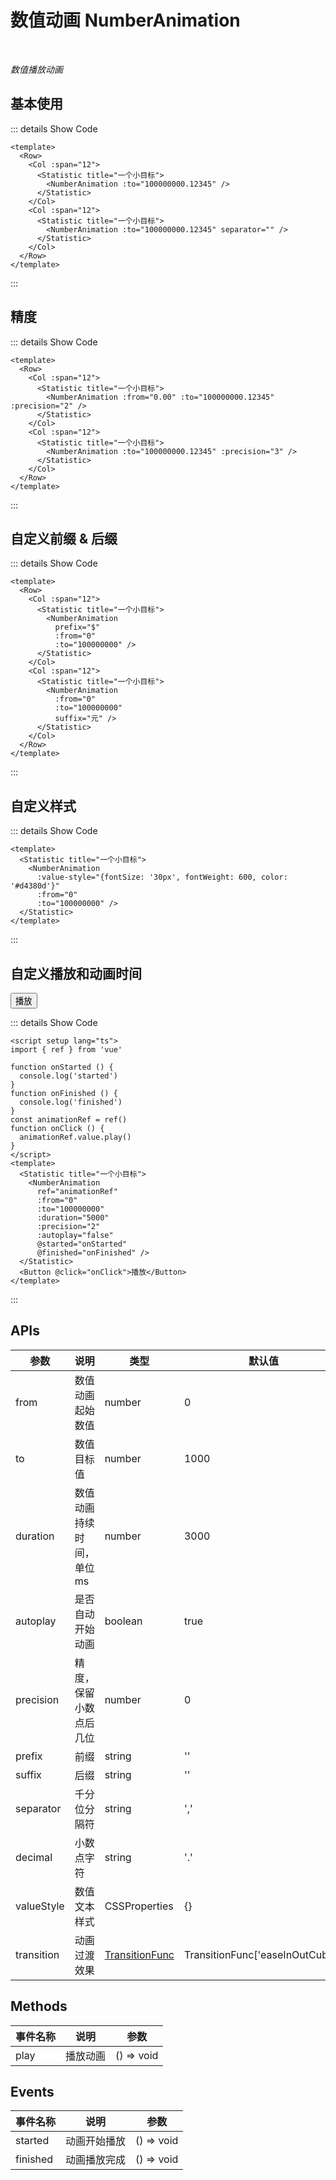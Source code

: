 # 数值动画 NumberAnimation

<br/>

*数值播放动画*

<script setup lang="ts">
import { ref } from 'vue'

function onStarted () {
  console.log('started')
}
function onFinished () {
  console.log('finished')
}
const animationRef = ref()
function onClick () {
  animationRef.value.play()
}
</script>

## 基本使用

<Row>
  <Col :span="12">
    <Statistic title="一个小目标">
      <NumberAnimation :to="100000000.12345" />
    </Statistic>
  </Col>
  <Col :span="12">
    <Statistic title="一个小目标">
      <NumberAnimation :to="100000000.12345" separator="" />
    </Statistic>
  </Col>
</Row>

::: details Show Code

```vue
<template>
  <Row>
    <Col :span="12">
      <Statistic title="一个小目标">
        <NumberAnimation :to="100000000.12345" />
      </Statistic>
    </Col>
    <Col :span="12">
      <Statistic title="一个小目标">
        <NumberAnimation :to="100000000.12345" separator="" />
      </Statistic>
    </Col>
  </Row>
</template>
```

:::

## 精度

<Row>
  <Col :span="12">
    <Statistic title="一个小目标">
      <NumberAnimation :from="0.00" :to="100000000.12345" :precision="2" />
    </Statistic>
  </Col>
  <Col :span="12">
    <Statistic title="一个小目标">
      <NumberAnimation :to="100000000.12345" :precision="3" />
    </Statistic>
  </Col>
</Row>

::: details Show Code

```vue
<template>
  <Row>
    <Col :span="12">
      <Statistic title="一个小目标">
        <NumberAnimation :from="0.00" :to="100000000.12345" :precision="2" />
      </Statistic>
    </Col>
    <Col :span="12">
      <Statistic title="一个小目标">
        <NumberAnimation :to="100000000.12345" :precision="3" />
      </Statistic>
    </Col>
  </Row>
</template>
```

:::

## 自定义前缀 & 后缀

<Row>
  <Col :span="12">
    <Statistic title="一个小目标">
      <NumberAnimation
        prefix="$"
        :from="0"
        :to="100000000" />
    </Statistic>
  </Col>
  <Col :span="12">
    <Statistic title="一个小目标">
      <NumberAnimation
        :from="0"
        :to="100000000"
        suffix="元" />
    </Statistic>
  </Col>
</Row>

::: details Show Code

```vue
<template>
  <Row>
    <Col :span="12">
      <Statistic title="一个小目标">
        <NumberAnimation
          prefix="$"
          :from="0"
          :to="100000000" />
      </Statistic>
    </Col>
    <Col :span="12">
      <Statistic title="一个小目标">
        <NumberAnimation
          :from="0"
          :to="100000000"
          suffix="元" />
      </Statistic>
    </Col>
  </Row>
</template>
```

:::

## 自定义样式

<Statistic title="一个小目标">
  <NumberAnimation
    :value-style="{fontSize: '30px', fontWeight: 600, color: '#d4380d'}"
    :from="0"
    :to="100000000" />
</Statistic>

::: details Show Code

```vue
<template>
  <Statistic title="一个小目标">
    <NumberAnimation
      :value-style="{fontSize: '30px', fontWeight: 600, color: '#d4380d'}"
      :from="0"
      :to="100000000" />
  </Statistic>
</template>
```

:::

## 自定义播放和动画时间

<Statistic title="一个小目标">
  <NumberAnimation
    ref="animationRef"
    :from="0"
    :to="100000000"
    :duration="5000"
    :precision="2"
    :autoplay="false"
    @started="onStarted"
    @finished="onFinished" />
</Statistic>
<Button @click="onClick">播放</Button>

::: details Show Code

```vue
<script setup lang="ts">
import { ref } from 'vue'

function onStarted () {
  console.log('started')
}
function onFinished () {
  console.log('finished')
}
const animationRef = ref()
function onClick () {
  animationRef.value.play()
}
</script>
<template>
  <Statistic title="一个小目标">
    <NumberAnimation
      ref="animationRef"
      :from="0"
      :to="100000000"
      :duration="5000"
      :precision="2"
      :autoplay="false"
      @started="onStarted"
      @finished="onFinished" />
  </Statistic>
  <Button @click="onClick">播放</Button>
</template>
```

:::

## APIs

参数 | 说明 | 类型 | 默认值 | 必传
-- | -- | -- | -- | --
from | 数值动画起始数值 | number | 0 | false
to | 数值目标值 | number | 1000 | false
duration | 数值动画持续时间，单位ms | number | 3000 | false
autoplay | 是否自动开始动画 | boolean | true | false
precision | 精度，保留小数点后几位 | number | 0 | false
prefix | 前缀 | string | '' | false
suffix | 后缀 | string | '' | false
separator | 千分位分隔符 | string | ',' | false
decimal | 小数点字符 | string | '.' | false
valueStyle | 数值文本样式 | CSSProperties | {} | false
transition | 动画过渡效果 | [TransitionFunc](https://vueuse.org/core/useTransition/#usetransition) | TransitionFunc['easeInOutCubic'] | false

## Methods

事件名称 | 说明 | 参数
-- | -- | --
play | 播放动画 | () => void

## Events

事件名称 | 说明 | 参数
-- | -- | --
started | 动画开始播放 | () => void
finished | 动画播放完成 | () => void
